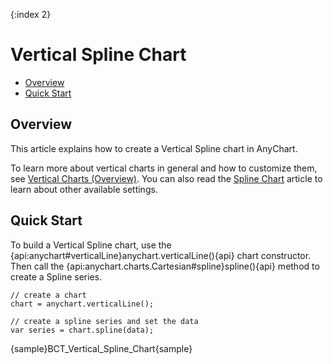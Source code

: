 {:index 2}
# Vertical Spline Chart

* [Overview](#overview)
* [Quick Start](#quick_start)

## Overview

This article explains how to create a Vertical Spline chart in AnyChart.

To learn more about vertical charts in general and how to customize them, see [Vertical Charts (Overview)](Overview).  You can also read the [Spline Chart](../Spline_Chart) article to learn about other available settings.

## Quick Start

To build a Vertical Spline chart, use the {api:anychart#verticalLine}anychart.verticalLine(){api} chart constructor. Then call the {api:anychart.charts.Cartesian#spline}spline(){api} method to create a Spline series.

```
// create a chart
chart = anychart.verticalLine();

// create a spline series and set the data
var series = chart.spline(data);
```

{sample}BCT\_Vertical\_Spline\_Chart{sample}